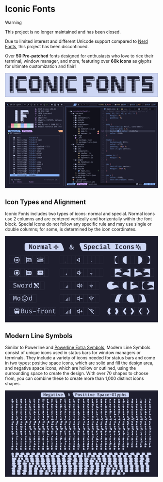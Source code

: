 # Iconic Fonts

> [!Warning]
> This project is no longer maintained and has been closed.
>
> Due to limited interest and different Unicode support compared to [Nerd Fonts](https://github.com/ryanoasis/nerd-fonts), this project has been discontinued.

Over **50 Pre-patched** fonts designed for enthusiasts who love to rice their terminal, window manager, and more, featuring over **60k icons** as glyphs for ultimate customization and flair!

![if-text](images/if-text.png)

![if-preview](images/if-preview.png)

## Icon Types and Alignment

Iconic Fonts includes two types of icons: normal and special. Normal icons use 2 columns and are centered vertically and horizontally within the font block. Special icons do not follow any specific rule and may use single or double columns; for some, is determined by the icon coordinates.

![Icon types](images/icon-types.png)

## Modern Line Symbols

Similar to Powerline and [Powerline Extra Symbols](https://github.com/ryanoasis/powerline-extra-symbols), Modern Line Symbols consist of unique icons used in status bars for window managers or terminals. They include a variety of icons needed for status bars and come in two types: positive space icons, which are solid and fill the design area, and negative space icons, which are hollow or outlined, using the surrounding space to create the design. With over 70 shapes to choose from, you can combine these to create more than 1,000 distinct icons shapes.

![Negative and positive space glyphs](images/negative-and-positive-space-glyphs.png)
